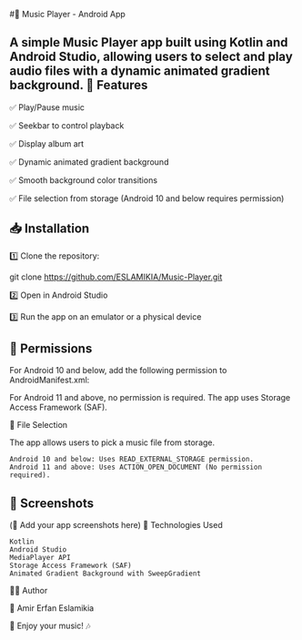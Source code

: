 #🎵 Music Player - Android App

A simple Music Player app built using Kotlin and Android Studio, allowing users to select and play audio files with a dynamic animated gradient background.
🚀 Features
------------------------------------------------

✅ Play/Pause music

✅ Seekbar to control playback

✅ Display album art

✅ Dynamic animated gradient background

✅ Smooth background color transitions

✅ File selection from storage (Android 10 and below requires permission)

📥 Installation
-----------------------------------------------------------

1️⃣ Clone the repository:

git clone https://github.com/ESLAMIKIA/Music-Player.git

2️⃣ Open in Android Studio

3️⃣ Run the app on an emulator or a physical device

📜 Permissions
-------------------------------------------

For Android 10 and below, add the following permission to AndroidManifest.xml:

<uses-permission android:name="android.permission.READ_EXTERNAL_STORAGE"/>

For Android 11 and above, no permission is required. The app uses Storage Access Framework (SAF).

📂 File Selection

The app allows users to pick a music file from storage.

    Android 10 and below: Uses READ_EXTERNAL_STORAGE permission.
    Android 11 and above: Uses ACTION_OPEN_DOCUMENT (No permission required).

📸 Screenshots
----------------------------------------------------------------------------

(📌 Add your app screenshots here)
🔧 Technologies Used

    Kotlin
    Android Studio
    MediaPlayer API
    Storage Access Framework (SAF)
    Animated Gradient Background with SweepGradient

👨‍💻 Author

📌 Amir Erfan Eslamikia


🚀 Enjoy your music! 🎶
